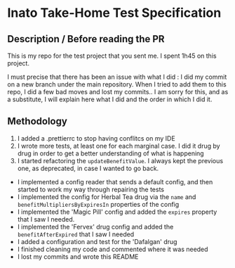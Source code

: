 # Inato Take-Home Test Specification

## Description / Before reading the PR

This is my repo for the test project that you sent me. I spent 1h45 on this project.

I must precise that there has been an issue with what I did : I did my commit on a new branch under the main repository. When I tried to add them to this repo, I did a few bad moves and lost my commits.. I am sorry for this, and as a substitute, I will explain here what I did and the order in which I did it.

## Methodology

1. I added a .prettierrc to stop having conflitcs on my IDE
2. I wrote more tests, at least one for each marginal case. I did it drug by drug in order to get a better understanding of what is happening
3. I started refactoring the `updateBenefitValue`. I always kept the previous one, as deprecated, in case I wanted to go back.

- I implemented a config reader that sends a default config, and then started to work my way through repairing the tests
- I implemented the config for Herbal Tea drug via the `name` and `benefitMultipliersByExpiresIn` properties of the config
- I implemented the 'Magic Pill' config and added the `expires` property that I saw I needed.
- I implemented the 'Fervex' drug config and added the `benefitAfterExpired` that I saw I needed
- I added a configuration and test for the 'Dafalgan' drug
- I finished cleaning my code and commented where it was needed
- I lost my commits and wrote this README

